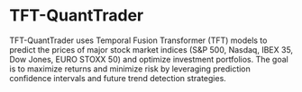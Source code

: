 # TFT-QuantTrader
TFT-QuantTrader uses Temporal Fusion Transformer (TFT) models to predict the prices of major stock market indices (S&amp;P 500, Nasdaq, IBEX 35, Dow Jones, EURO STOXX 50) and optimize investment portfolios. The goal is to maximize returns and minimize risk by leveraging prediction confidence intervals and future trend detection strategies.
